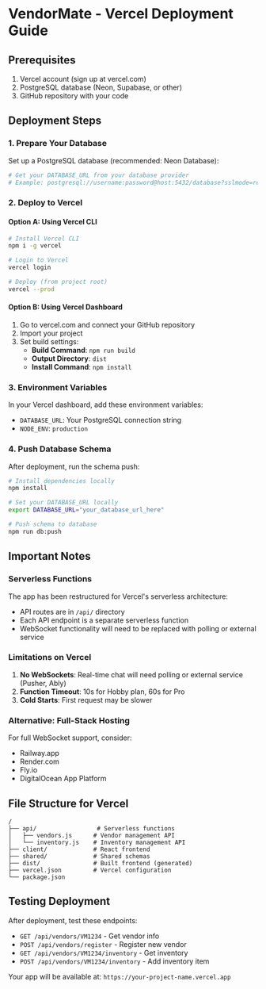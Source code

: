 # VendorMate - Vercel Deployment Guide

## Prerequisites
1. Vercel account (sign up at vercel.com)
2. PostgreSQL database (Neon, Supabase, or other)
3. GitHub repository with your code

## Deployment Steps

### 1. Prepare Your Database
Set up a PostgreSQL database (recommended: Neon Database):
```bash
# Get your DATABASE_URL from your database provider
# Example: postgresql://username:password@host:5432/database?sslmode=require
```

### 2. Deploy to Vercel

#### Option A: Using Vercel CLI
```bash
# Install Vercel CLI
npm i -g vercel

# Login to Vercel
vercel login

# Deploy (from project root)
vercel --prod
```

#### Option B: Using Vercel Dashboard
1. Go to vercel.com and connect your GitHub repository
2. Import your project
3. Set build settings:
   - **Build Command**: `npm run build`
   - **Output Directory**: `dist`
   - **Install Command**: `npm install`

### 3. Environment Variables
In your Vercel dashboard, add these environment variables:

- `DATABASE_URL`: Your PostgreSQL connection string
- `NODE_ENV`: `production`

### 4. Push Database Schema
After deployment, run the schema push:
```bash
# Install dependencies locally
npm install

# Set your DATABASE_URL locally
export DATABASE_URL="your_database_url_here"

# Push schema to database
npm run db:push
```

## Important Notes

### Serverless Functions
The app has been restructured for Vercel's serverless architecture:
- API routes are in `/api/` directory
- Each API endpoint is a separate serverless function
- WebSocket functionality will need to be replaced with polling or external service

### Limitations on Vercel
1. **No WebSockets**: Real-time chat will need polling or external service (Pusher, Ably)
2. **Function Timeout**: 10s for Hobby plan, 60s for Pro
3. **Cold Starts**: First request may be slower

### Alternative: Full-Stack Hosting
For full WebSocket support, consider:
- Railway.app
- Render.com
- Fly.io
- DigitalOcean App Platform

## File Structure for Vercel
```
/
├── api/                 # Serverless functions
│   ├── vendors.js      # Vendor management API
│   └── inventory.js    # Inventory management API
├── client/             # React frontend
├── shared/             # Shared schemas
├── dist/               # Built frontend (generated)
├── vercel.json         # Vercel configuration
└── package.json
```

## Testing Deployment
After deployment, test these endpoints:
- `GET /api/vendors/VM1234` - Get vendor info
- `POST /api/vendors/register` - Register new vendor
- `GET /api/vendors/VM1234/inventory` - Get inventory
- `POST /api/vendors/VM1234/inventory` - Add inventory item

Your app will be available at: `https://your-project-name.vercel.app`